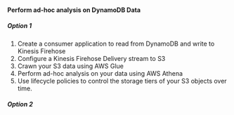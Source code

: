#### Perform ad-hoc analysis on DynamoDB Data

##### Option 1
1. Create a consumer application to read from DynamoDB and write to Kinesis Firehose
2. Configure a Kinesis Firehose Delivery stream to S3
3. Crawn your S3 data using AWS Glue
4. Perform ad-hoc analysis on your data using AWS Athena
5. Use lifecycle policies to control the storage tiers of your S3 objects over time.

##### Option 2
